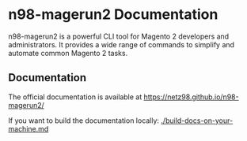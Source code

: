 # n98-magerun2 Documentation

n98-magerun2 is a powerful CLI tool for Magento 2 developers and administrators. It provides a wide range of commands to simplify and automate common Magento 2 tasks.

## Documentation

The official documentation is available at https://netz98.github.io/n98-magerun2/

If you want to build the documentation locally: [./build-docs-on-your-machine.md](./build-docs-on-your-machine.md)
